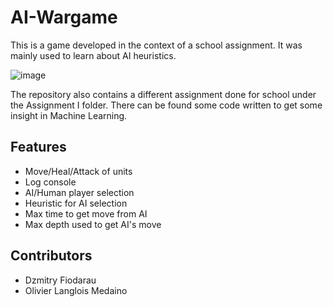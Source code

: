# AI-Wargame
This is a game developed in the context of a school assignment. It was mainly used to learn about AI heuristics.

![image](https://github.com/dzm-fiodarau/AI-Wargame/assets/78175065/546a670f-c529-48f3-942d-b975b3a42016)


The repository also contains a different assignment done for school under the Assignment I folder. There can be found some code written to get some insight in Machine Learning.

## Features
- Move/Heal/Attack of units
- Log console
- AI/Human player selection
- Heuristic for AI selection
- Max time to get move from AI
- Max depth used to get AI's move

## Contributors
- Dzmitry Fiodarau
- Olivier Langlois Medaino
